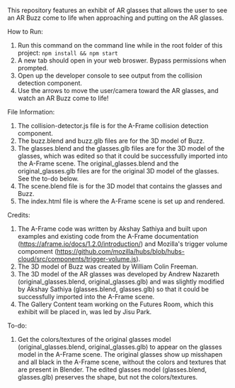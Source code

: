 This repository features an exhibit of AR glasses that allows the user to see an AR Buzz come to life when approaching and putting on the AR glasses. 

How to Run: 
1. Run this command on the command line while in the root folder of this project: `npm install && npm start`
2. A new tab should open in your web broswer. Bypass permissions when prompted. 
3. Open up the developer console to see output from the collision detection component.
4. Use the arrows to move the user/camera toward the AR glasses, and watch an AR Buzz come to life! 

File Information: 
1. The collision-detector.js file is for the A-Frame collision detection component. 
2. The buzz.blend and buzz.glb files are for the 3D model of Buzz. 
3. The glasses.blend and the glasses.glb files are for the 3D model of the glasses, which was edited so that it could be successfully imported into the A-Frame scene. The original_glasses.blend and the original_glasses.glb files are for the original 3D model of the glasses. See the to-do below. 
4. The scene.blend file is for the 3D model that contains the glasses and Buzz. 
5. The index.html file is where the A-Frame scene is set up and rendered. 

Credits: 
1. The A-Frame code was written by Akshay Sathiya and built upon examples and existing code from the A-Frame documentation (https://aframe.io/docs/1.2.0/introduction/) and Mozilla's trigger volume compoment (https://github.com/mozilla/hubs/blob/hubs-cloud/src/components/trigger-volume.js). 
2. The 3D model of Buzz was created by William Colin Freeman. 
3. The 3D model of the AR glasses was developed by Andrew Nazareth (original_glasses.blend, original_glasses.glb) and was slightly modified by Akshay Sathiya (glasses.blend, glasses.glb) so that it could be successfully imported into the A-Frame scene.  
4. The Gallery Content team working on the Futures Room, which this exhibit will be placed in, was led by Jisu Park. 

To-do: 
1. Get the colors/textures of the original glasses model (original_glasses.blend, original_glasses.glb) to appear on the glasses model in the A-Frame scene. The original glasses show up misshapen and all black in the A-Frame scene, without the colors and textures that are present in Blender. The edited glasses model (glasses.blend, glasses.glb) preserves the shape, but not the colors/textures. 
